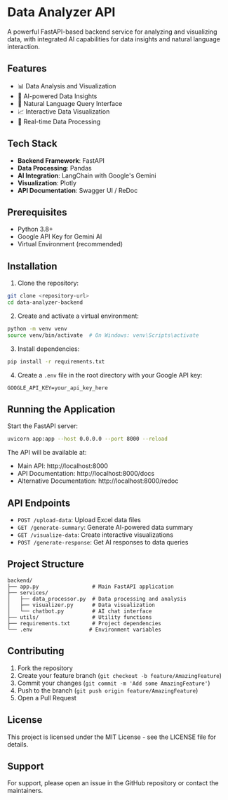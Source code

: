 # Data Analyzer API

A powerful FastAPI-based backend service for analyzing and visualizing data, with integrated AI capabilities for data insights and natural language interaction.

## Features

- 📊 Data Analysis and Visualization
- 🤖 AI-powered Data Insights
- 💬 Natural Language Query Interface
- 📈 Interactive Data Visualization
- 🔄 Real-time Data Processing

## Tech Stack

- **Backend Framework**: FastAPI
- **Data Processing**: Pandas
- **AI Integration**: LangChain with Google's Gemini
- **Visualization**: Plotly
- **API Documentation**: Swagger UI / ReDoc

## Prerequisites

- Python 3.8+
- Google API Key for Gemini AI
- Virtual Environment (recommended)

## Installation

1. Clone the repository:
```bash
git clone <repository-url>
cd data-analyzer-backend
```

2. Create and activate a virtual environment:
```bash
python -m venv venv
source venv/bin/activate  # On Windows: venv\Scripts\activate
```

3. Install dependencies:
```bash
pip install -r requirements.txt
```

4. Create a `.env` file in the root directory with your Google API key:
```
GOOGLE_API_KEY=your_api_key_here
```

## Running the Application

Start the FastAPI server:
```bash
uvicorn app:app --host 0.0.0.0 --port 8000 --reload
```

The API will be available at:
- Main API: http://localhost:8000
- API Documentation: http://localhost:8000/docs
- Alternative Documentation: http://localhost:8000/redoc

## API Endpoints

- `POST /upload-data`: Upload Excel data files
- `GET /generate-summary`: Generate AI-powered data summary
- `GET /visualize-data`: Create interactive visualizations
- `POST /generate-response`: Get AI responses to data queries

## Project Structure

```
backend/
├── app.py                 # Main FastAPI application
├── services/
│   ├── data_processor.py  # Data processing and analysis
│   ├── visualizer.py      # Data visualization
│   └── chatbot.py         # AI chat interface
├── utils/                 # Utility functions
├── requirements.txt       # Project dependencies
└── .env                  # Environment variables
```

## Contributing

1. Fork the repository
2. Create your feature branch (`git checkout -b feature/AmazingFeature`)
3. Commit your changes (`git commit -m 'Add some AmazingFeature'`)
4. Push to the branch (`git push origin feature/AmazingFeature`)
5. Open a Pull Request

## License

This project is licensed under the MIT License - see the LICENSE file for details.

## Support

For support, please open an issue in the GitHub repository or contact the maintainers. 